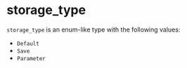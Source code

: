 <!-- This is an automatically generated file. Do not edit it manually. -->

# storage_type

`storage_type` is an enum-like type with the following values:


- `Default`
- `Save`
- `Parameter`